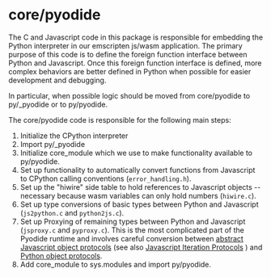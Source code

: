 # core/pyodide

The C and Javascript code in this package is responsible for embedding the
Python interpreter in our emscripten js/wasm application. The primary purpose of
this code is to define the foreign function interface between Python and
Javascript. Once this foreign function interface is defined, more complex
behaviors are better defined in Python when possible for easier development and
debugging.

In particular, when possible logic should be moved from core/pyodide to
py/_pyodide or to py/pyodide.

The core/pyodide code is responsible for the following main steps:

1. Initialize the CPython interpreter
2. Import py/_pyodide
3. Initialize core_module which we use to make functionality available to py/pyodide.
4. Set up functionality to automatically convert functions from Javascript to
   CPython calling conventions (`error_handling.h`).
5. Set up the "hiwire" side table to hold references to Javascript objects --
   necessary because wasm variables can only hold numbers (`hiwire.c`).
6. Set up type conversions of basic types between Python and Javascript
   (`js2python.c` and `python2js.c`).
7. Set up Proxying of remaining types between Python and Javascript (`jsproxy.c`
   and `pyproxy.c`). This is the most complicated part of the Pyodide runtime
   and involves careful conversion between [abstract Javascript object
   protocols](https://developer.mozilla.org/en-US/docs/Web/JavaScript/Reference/Global_Objects/Proxy)
   (see also [Javascript Iteration
   Protocols](https://developer.mozilla.org/en-US/docs/Web/JavaScript/Reference/Iteration_protocols)
   )
   and [Python object protocols](https://docs.python.org/3/c-api/abstract.html).
8. Add core_module to sys.modules and import py/pyodide.
